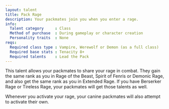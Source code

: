 ```yaml
---
layout: talent
title: Pack Rage
description: Your packmates join you when you enter a rage.
info:
  Talent category     : Class
  Method of purchase  : During gameplay or character creation
  Personality traits  : None
reqs:
  Required class type : Vampire, Werewolf or Demon (as a full class)
  Required base stats : Tenacity 8+
  Required talents    : Lead the Pack
---
```


This talent allows your packmates to share your rage in combat. They gain the same rank as you in Rage of the Beast, Spirit of Fenris or Demonic Rage, and also get the same rank as you in Extended Rage. If you have Berserker Rage or Tireless Rage, your packmates will get those talents as well.

Whenever you activate your rage, your canine packmates will also attempt to activate their own.